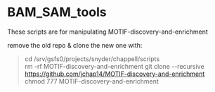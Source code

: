 # BAM_SAM_tools
These scripts are for manipulating MOTIF-discovery-and-enrichment

remove the old repo & clone the new one with: 
> cd /srv/gsfs0/projects/snyder/chappell/scripts  
> rm -rf MOTIF-discovery-and-enrichment 
> git clone --recursive https://github.com/jchap14/MOTIF-discovery-and-enrichment     
> chmod 777 MOTIF-discovery-and-enrichment     
